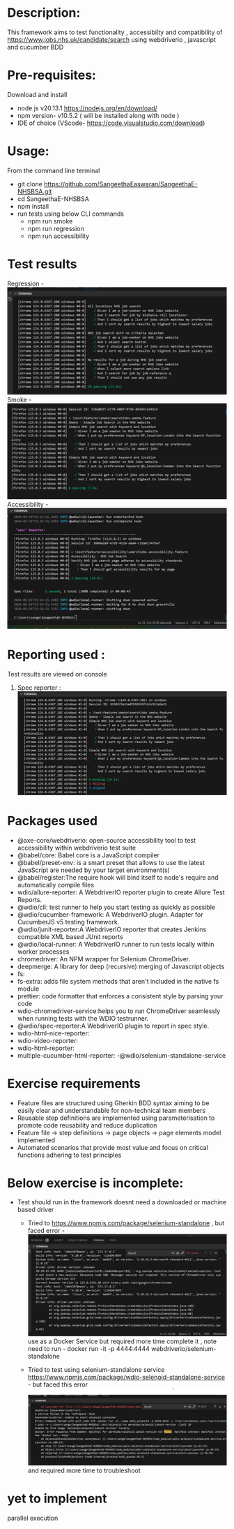 # Description: 
This framework aims to test functionality , accessibilty and compatibility of https://www.jobs.nhs.uk/candidate/search using webdriverio , javascript and cucumber BDD

# Pre-requisites:
Download and install  
- node.js  v20.13.1  https://nodejs.org/en/download/
- npm version- v10.5.2 ( will be installed along with node )
- IDE of choice (VScode- https://code.visualstudio.com/download) 

# Usage:
From the command line terminal 
- git clone https://github.com/SangeethaEaswaran/SangeethaE-NHSBSA.git 
- cd SangeethaE-NHSBSA
- npm install 
- run tests using below CLI commands 
    - npm run smoke 
    - npm run regression
    - npm run accessibility

# Test results 
 Regression - ![alt text](image-3.png)
 Smoke - ![alt text](image-4.png)
 Accessibility - ![alt text](image-5.png)
# Reporting used :
Test results are viewed on console 
1. Spec reporter : 
![alt text](image.png)

# Packages used 
- @axe-core/webdriverio: open-source accessibility tool to test accessibility within webdriverio test suite
- @babel/core: Babel core is a JavaScript compiler
- @babel/preset-env: is a smart preset that allows to use the latest JavaScript are needed by your target environment(s)
- @babel/register:The require hook will bind itself to node's require and automatically compile files
- wdio/allure-reporter: A WebdriverIO reporter plugin to create Allure Test Reports.
- @wdio/cli: test runner to help you start testing as quickly as possible
- @wdio/cucumber-framework: A WebdriverIO plugin. Adapter for CucumberJS v5 testing framework.
- @wdio/junit-reporter:A WebdriverIO reporter that creates Jenkins compatible XML based JUnit reports
- @wdio/local-runner: A WebdriverIO runner to run tests locally within worker processes
- chromedriver: An NPM wrapper for Selenium ChromeDriver.
- deepmerge: A library for deep (recursive) merging of Javascript objects
- fs:
- fs-extra: adds file system methods that aren't included in the native fs module 
- prettier: code formatter that enforces a consistent style by parsing your code
- wdio-chromedriver-service:helps you to run ChromeDriver seamlessly when running tests with the WDIO testrunner.
- @wdio/spec-reporter:A WebdriverIO plugin to report in spec style.
- wdio-html-nice-reporter: 
- wdio-video-reporter: 
- wdio-html-reporter: 
- multiple-cucumber-html-reporter:
-@wdio/selenium-standalone-service

# Exercise requirements 
- Feature files are structured using Gherkin BDD syntax aiming to be easily clear and understandable for non-technical team members 
- Reusable step definitions are implemented using parameterisation to promote code reusability and reduce duplication
- Feature file -> step definitions -> page objects -> page elements model implemented
- Automated scenarios that provide most value and focus on critical functions adhering to test principles 

# Below exercise is incomplete:
- Test should run in the framework doesnt need a downloaded or machine based driver  
    
    - Tried to https://www.npmjs.com/package/selenium-standalone , but faced error - ![alt text](image-2.png)use as a Docker Service but required more time complete it , note need to run - docker run -it -p 4444:4444 webdriverio/selenium-standalone

    - Tried to test using selenium-standalone service https://www.npmjs.com/package/wdio-selenoid-standalone-service - but faced this error ![alt text](image-1.png) and required more time to troubleshoot

# yet to implement 
parallel execution 
